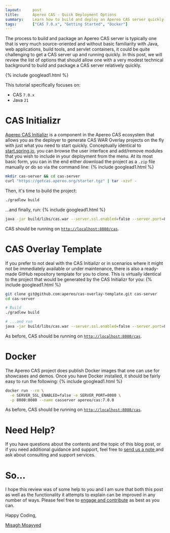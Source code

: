 ```yaml
---
layout:     post
title:      Apereo CAS - Quick Deployment Options
summary:    Learn how to build and deploy an Apereo CAS server quickly for demons, integration tests, and profit.
tags:       ["CAS 7.0.x", "Getting Started", "Docker"]
---
```


The process to build and package an Apereo CAS server is typically one that is very much source-oriented and without basic familiarity with Java, web applications, build tools, and servlet containers, it could be quite challenging to get a CAS server up and running quickly. In this post, we will review the list of options that should allow one with a very modest technical background to build and package a CAS server relatively quickly.

{% include googlead1.html %}

This tutorial specifically focuses on:

- CAS `7.0.x`
- Java `21`

# CAS Initializr

[Apereo CAS Initializr](https://getcas.apereo.org/ui) is a component in the Apereo CAS ecosystem that allows you as the deployer to generate CAS WAR Overlay projects on the fly with just what you need to start quickly. Conceptually identical to [start.spring.io](https://start.spring.io), you can browse the user interface and add/remove modules that you wish to include in your deployment from the menu. At its most basic form, you can in the end either download the project as a `.zip` file manually or do so via the command line:
{% include googlead1.html %}
```bash
mkdir cas-server && cd cas-server
curl "https://getcas.apereo.org/starter.tgz" | tar -xzvf -
```

Then, it's time to build the project:

```bash
./gradlew build
```

...and finally, run:
{% include googlead1.html %}
```bash
java -jar build/libs/cas.war --server.ssl.enabled=false --server.port=8080
```

CAS should be running on [`http://localhost:8080/cas`](http://localhost:8080/cas).

# CAS Overlay Template

If you prefer to not deal with the CAS Initializr or in scenarios where it might not be immediately available or under maintenance, there is also a ready-made GitHub repository template for you to clone. This is virtually identical to the project that would be generated by the CAS Initializr for you:
{% include googlead1.html %}
```bash
git clone git@github.com:apereo/cas-overlay-template.git cas-server
cd cas-server

# Build
./gradlew build

# ...and run
java -jar build/libs/cas.war --server.ssl.enabled=false --server.port=8080
```

As before, CAS should be running on [`http://localhost:8080/cas`](http://localhost:8080/cas).

# Docker

The Apereo CAS project does publish Docker images that one can use for showcases and demos. Once you have Docker installed, it should be fairly easy to run the following:
{% include googlead1.html %}
```bash
docker run --rm \
  -e SERVER_SSL_ENABLED=false -e SERVER_PORT=8080 \
  -p 8080:8080 --name casserver apereo/cas:7.0.0
```

As before, CAS should be running on [`http://localhost:8080/cas`](http://localhost:8080/cas).

# Need Help?

If you have questions about the contents and the topic of this blog post, or if you need additional guidance and support, feel free to [send us a note ](/#contact-section-header) and ask about consulting and support services.

# So...

I hope this review was of some help to you and I am sure that both this post as well as the functionality it attempts to explain can be improved in any number of ways. Please feel free to [engage and contribute][contribguide] as best as you can.

Happy Coding,

[Misagh Moayyed](https://fawnoos.com)

[contribguide]: https://apereo.github.io/cas/developer/Contributor-Guidelines.html
